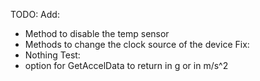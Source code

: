 TODO:
Add:
- Method to disable the temp sensor
- Methods to change the clock source of the device
Fix:
- Nothing
Test:
- option for GetAccelData to return in g or in m/s^2